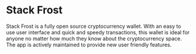 [comment]: <> ([![codecov]&#40;https://codecov.io/gh/cypherstack/stack_wallet/branch/main/graph/badge.svg?token=PM1N56UTEW&#41;]&#40;https://codecov.io/gh/cypherstack/stack_wallet&#41;)

# Stack Frost
Stack Frost is a fully open source cryptocurrency wallet. With an easy to use user interface and quick and speedy transactions, this wallet is ideal for anyone no matter how much they know about the cryptocurrency space. The app is actively maintained to provide new user friendly features.